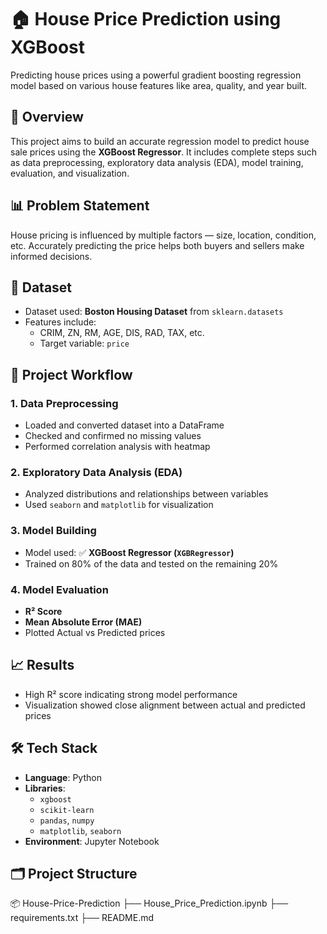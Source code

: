 # 🏠 House Price Prediction using XGBoost

Predicting house prices using a powerful gradient boosting regression model based on various house features like area, quality, and year built.

## 📌 Overview
This project aims to build an accurate regression model to predict house sale prices using the **XGBoost Regressor**. It includes complete steps such as data preprocessing, exploratory data analysis (EDA), model training, evaluation, and visualization.

## 📊 Problem Statement
House pricing is influenced by multiple factors — size, location, condition, etc. Accurately predicting the price helps both buyers and sellers make informed decisions.

## 📁 Dataset
- Dataset used: **Boston Housing Dataset** from `sklearn.datasets`
- Features include:
  - CRIM, ZN, RM, AGE, DIS, RAD, TAX, etc.
  - Target variable: `price`

## 🔧 Project Workflow

### 1. Data Preprocessing
- Loaded and converted dataset into a DataFrame
- Checked and confirmed no missing values
- Performed correlation analysis with heatmap

### 2. Exploratory Data Analysis (EDA)
- Analyzed distributions and relationships between variables
- Used `seaborn` and `matplotlib` for visualization

### 3. Model Building
- Model used: ✅ **XGBoost Regressor (`XGBRegressor`)**
- Trained on 80% of the data and tested on the remaining 20%

### 4. Model Evaluation
- **R² Score**
- **Mean Absolute Error (MAE)**
- Plotted Actual vs Predicted prices

## 📈 Results
- High R² score indicating strong model performance
- Visualization showed close alignment between actual and predicted prices

## 🛠️ Tech Stack
- **Language**: Python
- **Libraries**:
  - `xgboost`
  - `scikit-learn`
  - `pandas`, `numpy`
  - `matplotlib`, `seaborn`
- **Environment**: Jupyter Notebook

## 🗂️ Project Structure
📦 House-Price-Prediction
├── House_Price_Prediction.ipynb
├── requirements.txt
├── README.md
